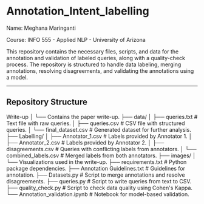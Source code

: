 # Annotation_Intent_labelling

Name: Meghana Maringanti

Course: INFO 555 - Applied NLP - University of Arizona

This repository contains the necessary files, scripts, and data for the annotation and validation of labeled queries, along with a quality-check process. The repository is structured to handle data labeling, merging annotations, resolving disagreements, and validating the annotations using a model. 

---

## Repository Structure

Write-up
│
└── Contains the paper write-up.
├── data/
│   ├── queries.txt              # Text file with raw queries.
│   ├── queries.csv              # CSV file with structured queries.
│   └── final_dataset.csv        # Generated dataset for further analysis.
├── Labelling/
│   ├── Annotator_1.csv          # Labels provided by Annotator 1.
│   ├── Annotator_2.csv          # Labels provided by Annotator 2.
│   ├── disagreements.csv        # Queries with conflicting labels from annotators.
│   └── combined_labels.csv      # Merged labels from both annotators.
├── images/
│   └── Visualizations used in the write-up.
├── requirements.txt             # Python package dependencies.
├── Annotation Guidelines.txt    # Guidelines for annotation.
├── Datasets.py                  # Script to merge annotations and resolve disagreements.
├── queries.py                   # Script to write queries from text to CSV.
├── quality_check.py             # Script to check data quality using Cohen's Kappa.
└── Annotation_validation.ipynb  # Notebook for model-based validation.



